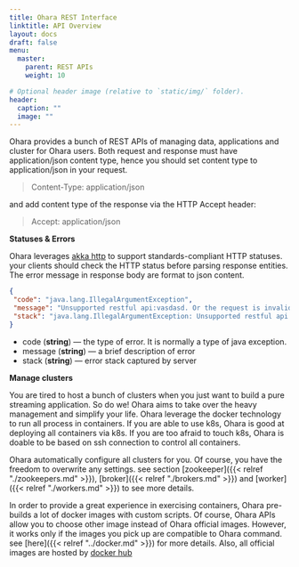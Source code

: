 ```yaml
---
title: Ohara REST Interface
linktitle: API Overview
layout: docs
draft: false
menu:
  master:
    parent: REST APIs
    weight: 10

# Optional header image (relative to `static/img/` folder).
header:
  caption: ""
  image: ""
---
```


Ohara provides a bunch of REST APIs of managing data, applications and
cluster for Ohara users. Both request and response must have
application/json content type, hence you should set content type to
application/json in your request.

  > Content-Type: application/json

and add content type of the response via the HTTP Accept header:

 > Accept: application/json


**Statuses & Errors**

Ohara leverages [akka http](https://github.com/akka/akka-http) to support standards-compliant HTTP statuses.
your clients should check the HTTP status before parsing response
entities. The error message in response body are format to json content.

```json
{
 "code": "java.lang.IllegalArgumentException",
 "message": "Unsupported restful api:vasdasd. Or the request is invalid to the vasdasd",
 "stack": "java.lang.IllegalArgumentException: Unsupported restful api:vasdasd. Or the request is invalid to the vasdasd at"
}
```

- code (**string**) — the type of error. It is normally a type of java exception.
- message (**string**) — a brief description of error
- stack (**string**) — error stack captured by server


**Manage clusters**

  You are tired to host a bunch of clusters when you just want to build a
  pure streaming application. So do we! Ohara aims to take over the heavy
  management and simplify your life. Ohara leverage the docker technology
  to run all process in containers. If you are able to use k8s, Ohara is
  good at deploying all containers via k8s. If you are too afraid to touch
  k8s, Ohara is doable to be based on ssh connection to control all
  containers.

  Ohara automatically configure all clusters for you. Of course, you have
  the freedom to overwrite any settings. see section
  [zookeeper]({{< relref "./zookeepers.md" >}}), [broker]({{< relref "./brokers.md" >}}) and
  [worker]({{< relref "./workers.md" >}}) to see more details.

  In order to provide a great experience in exercising containers, Ohara
  pre-builds a lot of docker images with custom scripts. Of course, Ohara
  APIs allow you to choose other image instead of Ohara official images.
  However, it works only if the images you pick up are compatible to Ohara
  command. see [here]({{< relref "../docker.md" >}}) for more details. Also, all official
  images are hosted by [docker hub](https://cloud.docker.com/u/oharastream/repository/list)



